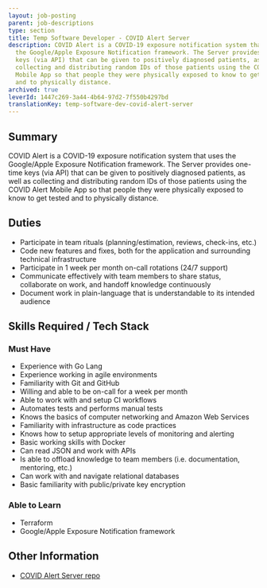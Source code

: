 ```yaml
---
layout: job-posting
parent: job-descriptions
type: section
title: Temp Software Developer - COVID Alert Server
description: COVID Alert is a COVID-19 exposure notification system that uses
  the Google/Apple Exposure Notification framework. The Server provides one-time
  keys (via API) that can be given to positively diagnosed patients, as well as
  collecting and distributing random IDs of those patients using the COVID Alert
  Mobile App so that people they were physically exposed to know to get tested
  and to physically distance.
archived: true
leverId: 1447c269-3a44-4b64-97d2-7f550b4297bd
translationKey: temp-software-dev-covid-alert-server
---
```

## Summary

COVID Alert is a COVID-19 exposure notification system that uses the Google/Apple Exposure Notification framework. The Server provides one-time keys (via API) that can be given to positively diagnosed patients, as well as collecting and distributing random IDs of those patients using the COVID Alert Mobile App so that people they were physically exposed to know to get tested and to physically distance.

## Duties

* Participate in team rituals (planning/estimation, reviews, check-ins, etc.)
* Code new features and fixes, both for the application and surrounding technical infrastructure
* Participate in 1 week per month on-call rotations (24/7 support)
* Communicate effectively with team members to share status, collaborate on work, and handoff knowledge continuously
* Document work in plain-language that is understandable to its intended audience

## Skills Required / Tech Stack

### Must Have

* Experience with Go Lang
* Experience working in agile environments
* Familiarity with Git and GitHub
* Willing and able to be on-call for a week per month
* Able to work with and setup CI workflows
* Automates tests and performs manual tests
* Knows the basics of computer networking and Amazon Web Services
* Familiarity with infrastructure as code practices
* Knows how to setup appropriate levels of monitoring and alerting
* Basic working skills with Docker
* Can read JSON and work with APIs
* Is able to offload knowledge to team members (i.e. documentation, mentoring, etc.)
* Can work with and navigate relational databases
* Basic familiarity with public/private key encryption

### Able to Learn

* Terraform
* Google/Apple Exposure Notification framework

## Other Information

* [COVID Alert Server repo](https://github.com/cds-snc/covid-alert-server)
